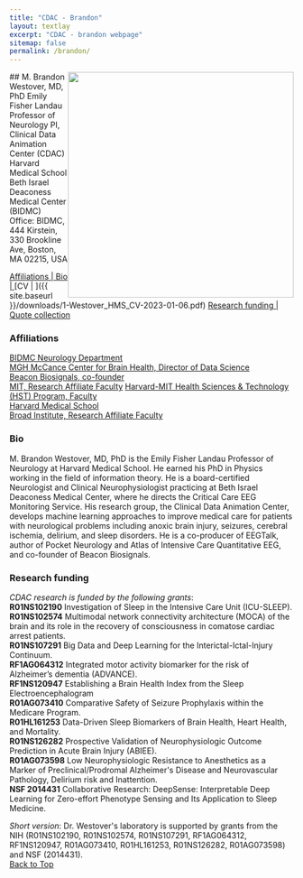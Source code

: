 ```yaml
---
title: "CDAC - Brandon"
layout: textlay
excerpt: "CDAC - brandon webpage"
sitemap: false
permalink: /brandon/
---
```

<img style="float: right;" src="/images/teampic/mbw_gretchenPic_2022_12_17.jpeg"  height="400">
## M. Brandon Westover, MD, PhD
Emily Fisher Landau Professor of Neurology  
PI, Clinical Data Animation Center (CDAC)
Harvard Medical School  
Beth Israel Deaconess Medical Center (BIDMC)  
Office: BIDMC, 444 Kirstein, 330 Brookline Ave, Boston, MA 02215, USA

[Affiliations | ](#affiliations)
[Bio | ](#bio)
[CV | ]({{ site.baseurl }}/downloads/1-Westover_HMS_CV-2023-01-06.pdf)
[Research funding | ](#research-funding)
[Quote collection](/quotes/)

### Affiliations
[BIDMC Neurology Department](https://www.bidmc.org/centers-and-departments/neurology/)  
[MGH McCance Center for Brain Health, Director of Data Science](https://www.massgeneral.org/neurology/mccance-center/)  
[Beacon Biosignals, co-founder](https://beacon.bio/)  
[MIT, Research Affiliate Faculty](https://www.mit.edu/)
[Harvard-MIT Health Sciences & Technology (HST) Program, Faculty](https://meded.hms.harvard.edu/health-sciences-technology/)  
[Harvard Medical School](https://hms.harvard.edu/)  
[Broad Institute, Research Affiliate Faculty](https://www.broadinstitute.org/)

### Bio
M. Brandon Westover, MD, PhD is the Emily Fisher Landau Professor of Neurology at Harvard Medical School. He earned his PhD in Physics working in the field of information theory. He is a board-certified Neurologist and Clinical Neurophysiologist practicing at Beth Israel Deaconess Medical Center, where he directs the Critical Care EEG Monitoring Service. His research group, the Clinical Data Animation Center, develops machine learning approaches to improve medical care for patients with neurological problems including anoxic brain injury, seizures, cerebral ischemia, delirium, and sleep disorders. He is a co-producer of EEGTalk, author of Pocket Neurology and Atlas of Intensive Care Quantitative EEG, and co-founder of Beacon Biosignals.  

### Research funding
_CDAC research is funded by the following grants_:  
**R01NS102190** Investigation of Sleep in the Intensive Care Unit (ICU-SLEEP).   
**R01NS102574** Multimodal network connectivity architecture (MOCA) of the brain and its role in the recovery of consciousness in comatose cardiac arrest patients.   
**R01NS107291** Big Data and Deep Learning for the Interictal-Ictal-Injury Continuum.   
**RF1AG064312** Integrated motor activity biomarker for the risk of Alzheimer’s dementia (ADVANCE).   
**RF1NS120947** Establishing a Brain Health Index from the Sleep Electroencephalogram  
**R01AG073410** Comparative Safety of Seizure Prophylaxis within the Medicare Program.    
**R01HL161253** Data-Driven Sleep Biomarkers of Brain Health, Heart Health, and Mortality.   
**R01NS126282** Prospective Validation of Neurophysiologic Outcome Prediction in Acute Brain Injury (ABIEE).   
**R01AG073598** Low Neurophysiologic Resistance to Anesthetics as a Marker of Preclinical/Prodromal Alzheimer's Disease and Neurovascular Pathology, Delirium risk and Inattention.   
**NSF 2014431** Collaborative Research: DeepSense: Interpretable Deep Learning for Zero-effort Phenotype Sensing and Its Application to Sleep Medicine.   
   
_Short version_: 
Dr. Westover's laboratory is supported by grants from the NIH (R01NS102190, R01NS102574, R01NS107291, RF1AG064312, RF1NS120947, R01AG073410, R01HL161253, R01NS126282, R01AG073598) and NSF (2014431).   
[Back to Top](#  )
